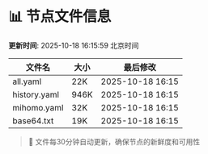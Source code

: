 # 📊 节点文件信息

**更新时间**: 2025-10-18 16:15:59 北京时间

| 文件名 | 大小 | 最后修改 |
|--------|------|----------|
| all.yaml | 22K | 2025-10-18 16:15 |
| history.yaml | 946K | 2025-10-18 16:15 |
| mihomo.yaml | 32K | 2025-10-18 16:15 |
| base64.txt | 19K | 2025-10-18 16:15 |

> 🔄 文件每30分钟自动更新，确保节点的新鲜度和可用性
